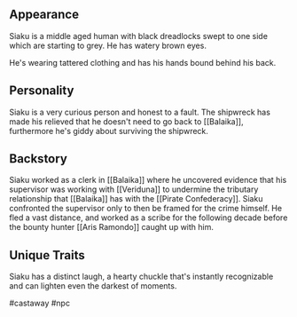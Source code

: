 ## Appearance
Siaku is a middle aged human with black dreadlocks swept to one side which are starting to grey. He has watery brown eyes.

He's wearing tattered clothing and has his hands bound behind his back.

## Personality
Siaku is a very curious person and honest to a fault. The shipwreck has made his relieved that he doesn't need to go back to [[Balaika]], furthermore he's giddy about surviving the shipwreck.
<br>

## Backstory
Siaku worked as a clerk in [[Balaika]] where he uncovered evidence that his supervisor was working with [[Veriduna]] to undermine the tributary relationship that [[Balaika]] has with the [[Pirate Confederacy]]. Siaku confronted the supervisor only to then be framed for the crime himself. He fled a vast distance, and worked as a scribe for the following decade before the bounty hunter [[Aris Ramondo]] caught up with him.


## Unique Traits
Siaku has a distinct laugh, a hearty chuckle that's instantly recognizable and can lighten even the darkest of moments.





#castaway
#npc









